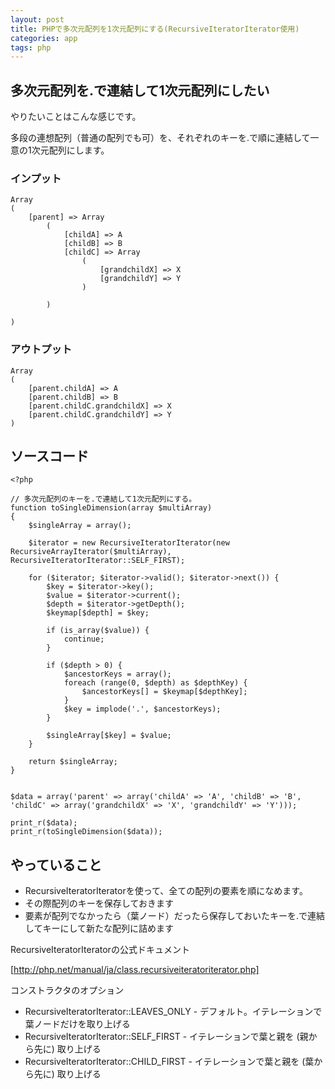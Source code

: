```yaml
---
layout: post
title: PHPで多次元配列を1次元配列にする(RecursiveIteratorIterator使用)
categories: app
tags: php
---
```


## 多次元配列を.で連結して1次元配列にしたい

やりたいことはこんな感じです。

多段の連想配列（普通の配列でも可）を、それぞれのキーを.で順に連結して一意の1次元配列にします。

### インプット

```
Array
(
    [parent] => Array
        (
            [childA] => A
            [childB] => B
            [childC] => Array
                (
                    [grandchildX] => X
                    [grandchildY] => Y
                )

        )

)
```

### アウトプット

```
Array
(
    [parent.childA] => A
    [parent.childB] => B
    [parent.childC.grandchildX] => X
    [parent.childC.grandchildY] => Y
)
```



## ソースコード

```
<?php

// 多次元配列のキーを.で連結して1次元配列にする。
function toSingleDimension(array $multiArray)
{
    $singleArray = array();

    $iterator = new RecursiveIteratorIterator(new RecursiveArrayIterator($multiArray), RecursiveIteratorIterator::SELF_FIRST);

    for ($iterator; $iterator->valid(); $iterator->next()) {
        $key = $iterator->key();
        $value = $iterator->current();
        $depth = $iterator->getDepth();
        $keymap[$depth] = $key;

        if (is_array($value)) {
            continue;
        }

        if ($depth > 0) {
            $ancestorKeys = array();
            foreach (range(0, $depth) as $depthKey) {
                $ancestorKeys[] = $keymap[$depthKey];
            }
            $key = implode('.', $ancestorKeys);
        }

        $singleArray[$key] = $value;
    }

    return $singleArray;
}

        
$data = array('parent' => array('childA' => 'A', 'childB' => 'B', 'childC' => array('grandchildX' => 'X', 'grandchildY' => 'Y')));

print_r($data);
print_r(toSingleDimension($data));
```

## やっていること

- RecursiveIteratorIteratorを使って、全ての配列の要素を順になめます。
- その際配列のキーを保存しておきます
- 要素が配列でなかったら（葉ノード）だったら保存しておいたキーを.で連結してキーにして新たな配列に詰めます


RecursiveIteratorIteratorの公式ドキュメント

[http://php.net/manual/ja/class.recursiveiteratoriterator.php]

コンストラクタのオプション

- RecursiveIteratorIterator::LEAVES_ONLY - デフォルト。イテレーションで葉ノードだけを取り上げる
- RecursiveIteratorIterator::SELF_FIRST - イテレーションで葉と親を (親から先に) 取り上げる
- RecursiveIteratorIterator::CHILD_FIRST - イテレーションで葉と親を (葉から先に) 取り上げる

